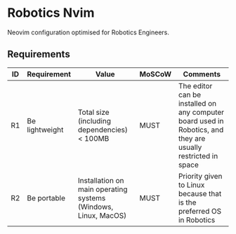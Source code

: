 # Robotics Nvim

Neovim configuration optimised for Robotics Engineers.

## Requirements

| ID | Requirement | Value | MoSCoW | Comments |
| --- | --- | --- | --- | --- |
| R1 | Be lightweight | Total size (including dependencies) < 100MB | MUST | The editor can be installed on any computer board used in Robotics, and they are usually restricted in space |
| R2 | Be portable | Installation on main operating systems (Windows, Linux, MacOS) | MUST | Priority given to Linux because that is the preferred OS in Robotics |
